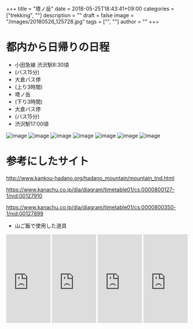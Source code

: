 ﻿+++
title = "塔ノ岳"
date = 2018-05-25T18:43:41+09:00
categories = ["trekking", ""]
description = ""
draft = false
image = "/images/20180526_125728.jpg"
tags = ["", ""]
author = ""
+++



# 都内から日帰りの日程

- 小田急線 渋沢駅8:30頃
- (バス15分)
- 大倉バス停
- (上り3時間)
- 塔ノ岳
- (下り3時間)
- 大倉バス停
- (バス15分)
- 渋沢駅17:00頃




![image](/images/20180526_091218.jpg)
![image](/images/20180526_104237.jpg)
![image](/images/20180526_111212.jpg)
![image](/images/20180526_114216.jpg)
![image](/images/20180526_122503.jpg)
![image](/images/20180526_144113.jpg)
![image](/images/20180526_152845.jpg)


# 参考にしたサイト

http://www.kankou-hadano.org/hadano_mountain/mountain_tnd.html


https://www.kanachu.co.jp/dia/diagram/timetable01/cs:0000800127-1/nid:00127910


https://www.kanachu.co.jp/dia/diagram/timetable01/cs:0000800350-1/nid:00127899


- 山ご飯で使用した道具


<iframe style="width:120px;height:240px;" marginwidth="0" marginheight="0" scrolling="no" frameborder="0" src="https://rcm-fe.amazon-adsystem.com/e/cm?ref=qf_sp_asin_til&t=yokochi-22&m=amazon&o=9&p=8&l=as1&IS1=1&detail=1&asins=B00JL6MW00&linkId=1d4f6b1e8980dc034e3feffe6882185c&bc1=ffffff&lt1=_top&fc1=333333&lc1=0066c0&bg1=ffffff&f=ifr">
    </iframe>


<iframe style="width:120px;height:240px;" marginwidth="0" marginheight="0" scrolling="no" frameborder="0" src="https://rcm-fe.amazon-adsystem.com/e/cm?ref=qf_sp_asin_til&t=yokochi-22&m=amazon&o=9&p=8&l=as1&IS1=1&detail=1&asins=B000AR1IA4&linkId=034a2e068018b0c5b908996a00eabade&bc1=ffffff&lt1=_top&fc1=333333&lc1=0066c0&bg1=ffffff&f=ifr">
    </iframe>

<iframe style="width:120px;height:240px;" marginwidth="0" marginheight="0" scrolling="no" frameborder="0" src="https://rcm-fe.amazon-adsystem.com/e/cm?ref=qf_sp_asin_til&t=yokochi-22&m=amazon&o=9&p=8&l=as1&IS1=1&detail=1&asins=B000O1P93I&linkId=89d0826ff2d0b1b221d8e883f82add2c&bc1=ffffff&lt1=_top&fc1=333333&lc1=0066c0&bg1=ffffff&f=ifr">
    </iframe>

<iframe style="width:120px;height:240px;" marginwidth="0" marginheight="0" scrolling="no" frameborder="0" src="https://rcm-fe.amazon-adsystem.com/e/cm?ref=qf_sp_asin_til&t=yokochi-22&m=amazon&o=9&p=8&l=as1&IS1=1&detail=1&asins=B000AQXZDI&linkId=e19446f4b8f4242ada530e7cd3f3fb4c&bc1=ffffff&lt1=_top&fc1=333333&lc1=0066c0&bg1=ffffff&f=ifr">
    </iframe>
